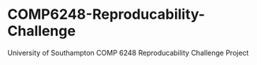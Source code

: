 # COMP6248-Reproducability-Challenge
University of Southampton COMP 6248 Reproducability Challenge Project
